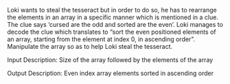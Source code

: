 Loki wants to steal the tesseract but in order to do so, he has to rearrange the elements in an array in a specific manner which is mentioned in a clue. The clue says ‘cursed are the odd and sorted are the even’. Loki manages to decode the clue which translates to “sort the even positioned elements of an array, starting from the element at index 0, in ascending order”. Manipulate the array so as to help Loki steal the tesseract.
 

Input Description:
Size of the array followed by the elements of the array

Output Description:
Even index array elements sorted in ascending order

